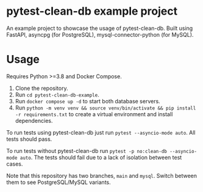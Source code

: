 # pytest-clean-db example project
An example project to showcase the usage of pytest-clean-db. Built using FastAPI, 
asyncpg (for PostgreSQL), mysql-connector-python (for MySQL).

# Usage
Requires Python >=3.8 and Docker Compose.

1. Clone the repository.
2. Run `cd pytest-clean-db-example`.
3. Run `docker compose up -d` to start both database servers.
4. Run `python -m venv venv && source venv/bin/activate && pip install -r
   requirements.txt` to create a virtual environment and install dependencies.

To run tests using pytest-clean-db just run `pytest --asyncio-mode auto`. All tests 
should pass.

To run tests without pytest-clean-db run `pytest -p no:clean-db --asyncio-mode auto`. 
The tests should fail due to a lack of isolation between test cases.

Note that this repository has two branches, `main` and `mysql`. Switch between them to 
see PostgreSQL/MySQL variants.

